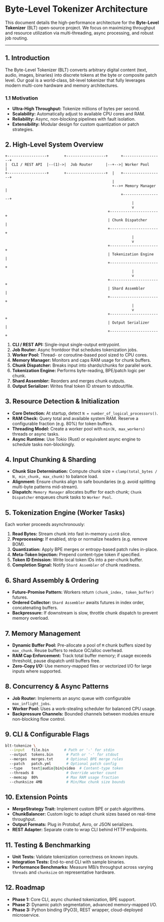 # Byte-Level Tokenizer Architecture

This document details the high-performance architecture for the **Byte-Level Tokenizer** (BLT) open-source project. We focus on maximizing throughput and resource utilization via multi-threading, async processing, and robust job routing.

---

## 1. Introduction

The Byte-Level Tokenizer (BLT) converts arbitrary digital content (text, audio, images, binaries) into discrete tokens at the byte or composite patch level. Our goal is a world-class, bit-level tokenizer that fully leverages modern multi-core hardware and memory architectures.

### 1.1 Motivation

* **Ultra-High Throughput:** Tokenize millions of bytes per second.
* **Scalability:** Automatically adjust to available CPU cores and RAM.
* **Reliability:** Async, non-blocking pipelines with fault isolation.
* **Extensibility:** Modular design for custom quantization or patch strategies.

## 2. High-Level System Overview

```text
+------------------+       +------------------+      +------------------+
|  CLI / REST API  |--(1)->|  Job Router      |--+-->| Worker Pool      |
+------------------+       +------------------+  |   +------------------+
                                                 |
                                                 +-->+ Memory Manager   |
                                                     +------------------+
                                                          |
                                                          v
                                               +----------------------+ 
                                               | Chunk Dispatcher     | 
                                               +----------------------+ 
                                                          |
                                                          v
                                               +----------------------+ 
                                               | Tokenization Engine  | 
                                               +----------------------+ 
                                                          |
                                                          v
                                               +----------------------+ 
                                               | Shard Assembler      | 
                                               +----------------------+ 
                                                          |
                                                          v
                                               +----------------------+ 
                                               | Output Serializer    | 
                                               +----------------------+ 
```

1. **CLI / REST API:** Single-input single-output entrypoint.
2. **Job Router:** Async frontdoor that schedules tokenization jobs.
3. **Worker Pool:** Thread- or coroutine-based pool sized to CPU cores.
4. **Memory Manager:** Monitors and caps RAM usage for chunk buffers.
5. **Chunk Dispatcher:** Breaks input into shards/chunks for parallel work.
6. **Tokenization Engine:** Performs byte-reading, BPE/patch logic per chunk.
7. **Shard Assembler:** Reorders and merges chunk outputs.
8. **Output Serializer:** Writes final token ID stream to stdout/file.

## 3. Resource Detection & Initialization

* **Core Detection:** At startup, detect `N = number_of_logical_processors()`.
* **RAM Check:** Query total and available system RAM. Reserve a configurable fraction (e.g. 80%) for token buffers.
* **Threading Model:** Create a worker pool with `min(N, max_workers)` threads or async tasks.
* **Async Runtime:** Use Tokio (Rust) or equivalent async engine to schedule tasks non-blockingly.

## 4. Input Chunking & Sharding

* **Chunk Size Determination:** Compute chunk size = `clamp(total_bytes / N, min_chunk, max_chunk)` to balance load.
* **Alignment:** Ensure chunks align to safe boundaries (e.g. avoid splitting multi-byte patterns mid-stream).
* **Dispatch:** `Memory Manager` allocates buffer for each chunk; `Chunk Dispatcher` enqueues chunk tasks to `Worker Pool`.

## 5. Tokenization Engine (Worker Tasks)

Each worker proceeds asynchronously:

1. **Read Bytes:** Stream chunk into fast in-memory `uint8` slice.
2. **Preprocessing:** If enabled, strip or normalize headers (e.g. remove BOM).
3. **Quantization:** Apply BPE merges or entropy-based patch rules in-place.
4. **Meta-Token Injection:** Prepend content-type token if specified.
5. **Token ID Emission:** Write local token IDs into a per-chunk buffer.
6. **Completion Signal:** Notify `Shard Assembler` of chunk readiness.

## 6. Shard Assembly & Ordering

* **Future-Promise Pattern:** Workers return `(chunk_index, token_buffer)` futures.
* **Ordered Collector:** `Shard Assembler` awaits futures in index order, concatenating buffers.
* **Backpressure:** If downstream is slow, throttle chunk dispatch to prevent memory overload.

## 7. Memory Management

* **Dynamic Buffer Pool:** Pre-allocate a pool of `M` chunk buffers sized by `max_chunk`. Reuse buffers to reduce GC/alloc overhead.
* **RAM Cap Enforcement:** Track total buffer memory; if usage exceeds threshold, pause dispatch until buffers free.
* **Zero-Copy I/O:** Use memory-mapped files or vectorized I/O for large inputs where supported.

## 8. Concurrency & Async Patterns

* **Job Router:** Implements an async queue with configurable `max_inflight_jobs`.
* **Worker Pool:** Uses a work-stealing scheduler for balanced CPU usage.
* **Backpressure Channels:** Bounded channels between modules ensure non-blocking flow control.

## 9. CLI & Configurable Flags

```bash
blt-tokenize \
  --input   file.bin       # Path or '-' for stdin
  --output  tokens.bin      # Path or '-' for stdout
  --merges  merges.txt      # Optional BPE merge rules
  --patch   patch.yml       # Optional patch config
  --type    text|audio|bin|video  # Content-type token
  --threads 8               # Override worker count
  --memcap  80%             # Max RAM usage fraction
  --chunksize 4MB           # Min/Max chunk size bounds
```

## 10. Extension Points

* **MergeStrategy Trait:** Implement custom BPE or patch algorithms.
* **ChunkBalancer:** Custom logic to adapt chunk sizes based on real-time throughput.
* **Output Formats:** Plug in Protobuf, Avro, or JSON serializers.
* **REST Adapter:** Separate crate to wrap CLI behind HTTP endpoints.

## 11. Testing & Benchmarking

* **Unit Tests:** Validate tokenization correctness on known inputs.
* **Integration Tests:** End-to-end CLI with sample binaries.
* **Performance Benchmarks:** Measure MB/s throughput across varying `threads` and `chunksize` on representative hardware.

## 12. Roadmap

* **Phase 1:** Core CLI, async chunked tokenization, BPE support.
* **Phase 2:** Dynamic patch segmentation, advanced memory-mapped I/O.
* **Phase 3:** Python binding (PyO3), REST wrapper, cloud-deployed microservice.

